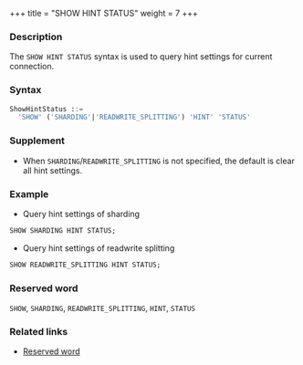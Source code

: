 +++
title = "SHOW HINT STATUS"
weight = 7
+++

### Description

The `SHOW HINT STATUS` syntax is used to query hint settings for current connection.

### Syntax

```sql
ShowHintStatus ::=
  'SHOW' ('SHARDING'|'READWRITE_SPLITTING') 'HINT' 'STATUS'
```

### Supplement

- When `SHARDING`/`READWRITE_SPLITTING` is not specified, the default is clear all hint settings.

### Example

- Query hint settings of sharding

```sql
SHOW SHARDING HINT STATUS;
```

- Query hint settings of readwrite splitting

```sql
SHOW READWRITE_SPLITTING HINT STATUS;
```

### Reserved word

`SHOW`, `SHARDING`, `READWRITE_SPLITTING`, `HINT`, `STATUS`

### Related links

- [Reserved word](/en/reference/distsql/syntax/reserved-word/)
